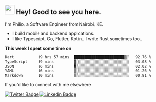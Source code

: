 <h2><img src="https://slackmojis.com/emojis/3643-cool-doge/download" width="30"/> Hey! Good to see you here.</h2>

<p>I'm Philip, a Software Engineer from Nairobi, KE. 

- I build mobile and backend applications.
- I like Typescript, Go, Flutter, Kotlin.. I write Rust sometimes too..</p>

**This week I spent some time on**
<!--START_SECTION:waka-->

```txt
Dart           19 hrs 57 mins  ███████████████████████▒░   92.76 %
TypeScript     39 mins         ▓░░░░░░░░░░░░░░░░░░░░░░░░   03.08 %
JSON           26 mins         ▓░░░░░░░░░░░░░░░░░░░░░░░░   02.02 %
YAML           16 mins         ▒░░░░░░░░░░░░░░░░░░░░░░░░   01.26 %
Markdown       10 mins         ▒░░░░░░░░░░░░░░░░░░░░░░░░   00.81 %
```

<!--END_SECTION:waka-->

If you'd like to connect with me elsewhere

[![Twitter Badge](https://img.shields.io/badge/-Twitter-1ca0f1?style=flat-square&labelColor=1ca0f1&logo=twitter&logoColor=white&link=https://twitter.com/_diogorodrigues)](https://twitter.com/kimathiphil)  [![Linkedin Badge](https://img.shields.io/badge/-LinkedIn-blue?style=flat-square&logo=Linkedin&logoColor=white&link=https://www.linkedin.com/in/philip-kimathi-2604a9114/)](https://www.linkedin.com/in/philip-kimathi-2604a9114/)
